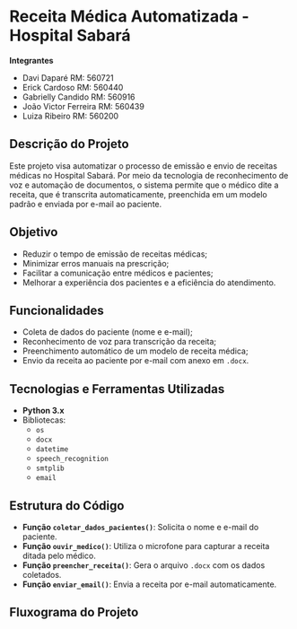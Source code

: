 # Receita Médica Automatizada - Hospital Sabará

**Integrantes**
- Davi Daparé RM: 560721
- Erick Cardoso RM: 560440
- Gabrielly Candido RM: 560916
- João Victor Ferreira RM: 560439
- Luiza Ribeiro RM: 560200

## Descrição do Projeto

Este projeto visa automatizar o processo de emissão e envio de receitas médicas no Hospital Sabará. Por meio da tecnologia de reconhecimento de voz e automação de documentos, o sistema permite que o médico dite a receita, que é transcrita automaticamente, preenchida em um modelo padrão e enviada por e-mail ao paciente.

## Objetivo

- Reduzir o tempo de emissão de receitas médicas;
- Minimizar erros manuais na prescrição;
- Facilitar a comunicação entre médicos e pacientes;
- Melhorar a experiência dos pacientes e a eficiência do atendimento.

## Funcionalidades

- Coleta de dados do paciente (nome e e-mail);
- Reconhecimento de voz para transcrição da receita;
- Preenchimento automático de um modelo de receita médica;
- Envio da receita ao paciente por e-mail com anexo em `.docx`.

## Tecnologias e Ferramentas Utilizadas

- **Python 3.x**
- Bibliotecas:
  - `os`
  - `docx`
  - `datetime`
  - `speech_recognition`
  - `smtplib`
  - `email`

## Estrutura do Código

- **Função `coletar_dados_pacientes()`**: Solicita o nome e e-mail do paciente.
- **Função `ouvir_medico()`**: Utiliza o microfone para capturar a receita ditada pelo médico.
- **Função `preencher_receita()`**: Gera o arquivo `.docx` com os dados coletados.
- **Função `enviar_email()`**: Envia a receita por e-mail automaticamente.

## Fluxograma do Projeto

